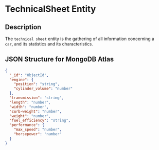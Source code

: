 # TechnicalSheet Entity

## Description

The `technical sheet` entity is the gathering of all information concerning a `car`, and its statistics and its
characteristics.

## JSON Structure for MongoDB Atlas

```JSON
{
  "_id": "ObjectId",
  "engine": {
    "position": "string",
    "cylinder_volume": "number"
  },
  "transmission": "string",
  "length": "number",
  "width": "number",
  "curb-weight": "number",
  "weight": "number",
  "fuel_efficiency": "string",
  "performance": {
    "max_speed": "number",
    "horsepower": "number"
  }
}
```
